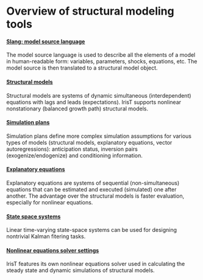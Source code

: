 
# Overview of structural modeling tools

#### [Slang: model source language](Slang/index.md)

The model source language is used to describe all the elements of
a model in human-readable form: variables, parameters, shocks,
equations, etc. The model source is then translated to a
structural model object.


#### [Structural models](@Model/index.md)

Structural models are systems of dynamic simultaneous (interdependent)
equations with lags and leads (expectations). IrisT supports nonlinear
nonstationary (balanced growth path) structural models.


#### [Simulation plans](@Plan/index.md)

Simulation plans define more complex simulation assumptions for various
types of models (structural models, explanatory equations, vector
autoregressions): anticipation status, inversion pairs
(exogenize/endogenize) and conditioning information.


#### [Explanatory equations](@Explanatory/index.md)

Explanatory equations are systems of sequential (non-simultaneous)
equations that can be estimated and executed (simulated) one after another.
The advantage over the structural models is faster evaluation, especially
for nonlinear equations.


#### [State space systems](@LinearSystem/index.md)

Linear time-varying state-space systems can be used for designing
nontrivial Kalman fitering tasks.


#### [Nonlinear equations solver settings](Solver/index.md)

IrisT features its own nonlinear equations solver used in calculating the
steady state and dynamic simulations of structural models.



